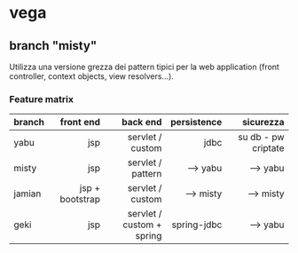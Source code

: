 # vega

## branch "misty"

Utilizza una versione grezza dei pattern tipici per la web application (front controller, context objects, view resolvers...).

### Feature matrix

|branch|front end|back end |persistence|sicurezza|
|----|----:|----:|----:|----:|
|yabu|jsp|servlet / custom|jdbc|su db - pw criptate|
|misty|jsp|servlet / pattern|--&gt; yabu|--&gt; yabu|
|jamian|jsp + bootstrap|servlet / custom|--&gt; misty |--&gt; misty|
|geki|jsp|servlet / custom + spring|spring-jdbc| --&gt; yabu |

